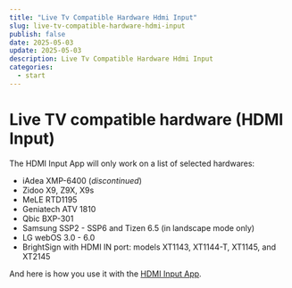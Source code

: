 ```yaml
---
title: "Live Tv Compatible Hardware Hdmi Input"
slug: live-tv-compatible-hardware-hdmi-input
publish: false
date: 2025-05-03
update: 2025-05-03
description: Live Tv Compatible Hardware Hdmi Input
categories:
  - start
---
```


Live TV compatible hardware (HDMI Input)
========================================

The HDMI Input App will only work on a list of selected hardwares:

* iAdea XMP-6400 (*discontinued*)
* Zidoo X9, Z9X, X9s
* MeLE RTD1195
* Geniatech ATV 1810
* Qbic BXP-301
* Samsung SSP2 - SSP6 and Tizen 6.5 (in landscape mode only)
* LG webOS 3.0 - 6.0
* BrightSign with HDMI IN port: models XT1143, XT1144-T, XT1145, and XT2145

And here is how you use it with the [HDMI Input App](/media-entertainment-apps/displaying-live-tv-hdmi-input).
